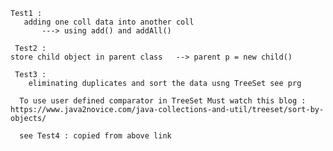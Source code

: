    Test1 :
       adding one coll data into another coll
           ---> using add() and addAll()

     Test2 :
 	store child object in parent class   --> parent p = new child()

     Test3 :
        eliminating duplicates and sort the data usng TreeSet see prg 

      To use user defined comparator in TreeSet Must watch this blog : https://www.java2novice.com/java-collections-and-util/treeset/sort-by-objects/

      see Test4 : copied from above link 